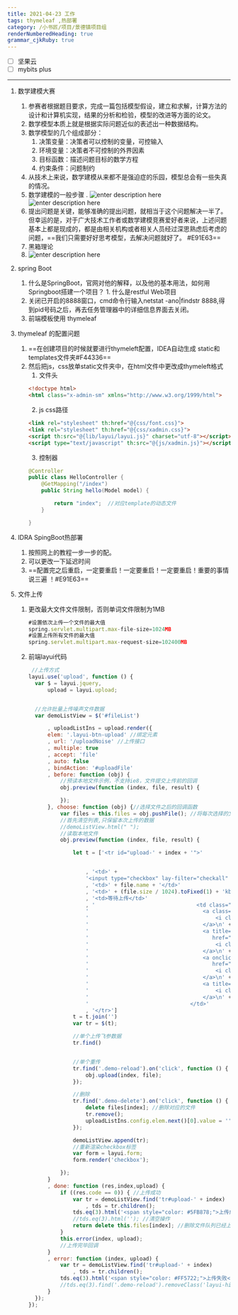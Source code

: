```yaml
---
title: 2021-04-23 工作
tags: thymeleaf ,热部署
category: /小书匠/项目/景德镇项目组
renderNumberedHeading: true
grammar_cjkRuby: true
---
```


- [ ] 坚果云
- [ ] mybits plus

****
1. 数学建模大赛
	1. 参赛者根据题目要求，完成一篇包括模型假设，建立和求解，计算方法的设计和计算机实现，结果的分析和检验，模型的改进等方面的论文。
	2. 数学模型本质上就是根据实际问题近似的表述出一种数据结构。
	3. 数学模型的几个组成部分：
		1. 决策变量：决策者可以控制的变量，可控输入
		2. 环境变量：决策者不可控制的外界因素
		3. 目标函数：描述问题目标的数学方程
		4. 约束条件：问题制约
	4. 从技术上来说，数学建模从来都不是强迫症的乐园，模型总会有一些失真的情况。
	5. 数学建模的一般步骤
		. ![enter description here](./images/1619145549045.png)
		![enter description here](./images/1619145882642.png)
	6. 提出问题是关键，能够准确的提出问题，就相当于这个问题解决一半了。但幸运的是，对于广大技术工作者或数学建模竞赛爱好者来说，上述问题基本上都是现成的，都是由相关机构或者相关人员经过深思熟虑后考虑的问题，==我们只需要好好思考模型，去解决问题就好了。 #E91E63==
	7. 黑箱理论
	8. ![enter description here](./images/1619147554409.png)

2. spring Boot
	1. 什么是SpringBoot，官网对他的解释，以及他的基本用法，如何用Springboot搭建一个项目？
		   1. 什么是restful Web项目
	 2. 关闭已开启的8888窗口，cmd命令行输入netstat -ano|findstr 8888,得到pid号码之后，再去任务管理器中的详细信息界面去关闭。
	 3. 前端模板使用 thymeleaf
3. thymeleaf 的配置问题
	1. ==在创建项目的时候就要进行thymeleft配置，IDEA自动生成 static和templates文件夹#F44336==
	2. 然后把js，css放单static文件夹中，在html文件中更改成thymeleft格式
		1. 文件头
		 ```html
		 <!doctype html>
		<html class="x-admin-sm" xmlns="http://www.w3.org/1999/html">
	   ```
	   2. js css路径
	     ```html
		<link rel="stylesheet" th:href="@{css/font.css}">
		<link rel="stylesheet" th:href="@{css/xadmin.css}">
		<script th:src="@{lib/layui/layui.js}" charset="utf-8"></script>
		<script type="text/javascript" th:src="@{js/xadmin.js}"></script>
		 ```
		3. 控制器
		```java
		@Controller
		public class HelloController {
			@GetMapping("/index")
			public String hello(Model model) {

				return "index";  //对应template的动态文件
			}

		}
		```
4. IDRA SpingBoot热部署
	1. 按照网上的教程一步一步的配。
	2. 可以更改一下延迟时间
	3. ==配置完之后重启，一定要重启！一定要重启！一定要重启！重要的事情说三遍 ！#E91E63==

5. 文件上传
	1. 更改最大文件文件限制，否则单词文件限制为1MB
		```javascript
		#设置依次上传一个文件的最大值
		spring.servlet.multipart.max-file-size=1024MB
		#设置上传所有文件的最大值
		spring.servlet.multipart.max-request-size=102400MB
		```
	1. 前端layui代码
		  ```javascript
		   //上传方式
		layui.use('upload', function () {
			var $ = layui.jquery,
				upload = layui.upload;


			//允许批量上传噪声文件数据
			var demoListView = $('#fileList')

				, uploadListIns = upload.render({
				elem: '.layui-btn-upload' //绑定元素
				, url: '/uploadNoise' //上传接口
				, multiple: true
				, accept: 'file'
				, auto: false
				, bindAction: '#uploadFile'
				, before: function (obj) {
					//预读本地文件示例，不支持ie8，文件提交上传前的回调
					obj.preview(function (index, file, result) {

					});
				}, choose: function (obj) {//选择文件之后的回调函数
					var files = this.files = obj.pushFile(); //将每次选择的文件追加到文件队列
					//首先清空列表,只保留本次上传的数据
					//demoListView.html(" ");
					//读取本地文件
					obj.preview(function (index, file, result) {

						let t = ['<tr id="upload-' + index + '">'


							, '<td>' +
							'<input type="checkbox" lay-filter="checkall" name="" lay-skin="primary" "></td>'
							, '<td>' + file.name + '</td>'
							, '<td>' + (file.size / 1024).toFixed(1) + 'kb</td>'
							, '<td>等待上传</td>'
							, '                                <td class="td-manage">\n' +
							'                                    <a class=“a-fly-upload” onclick="member_stop(this,\'10001\')" href="javascript:;" title="停用">\n' +
							'                                        <i class="layui-icon">&#xe62f;</i>\n' +
							'                                    </a>\n' +
							'                                    <a title="编辑" onclick="xadmin.open(\'编辑\',\'member-edit.html\',600,400)"\n' +
							'                                       href="javascript:;">\n' +
							'                                        <i class="layui-icon">&#xe642;</i>\n' +
							'                                    </a>\n' +
							'                                    <a onclick="" title="重传"\n' +
							'                                       href="javascript:;">\n' +
							'                                        <i class="layui-icon">&#xe631;</i>\n' +
							'                                    </a>\n' +
							'                                    <a title="删除" onclick="member_del(this,\'要删除的id\')" href="javascript:;">\n' +
							'                                        <i class="layui-icon">&#xe640;</i>\n' +
							'                                    </a>\n' +
							'                                </td>'
							, '</tr>']
						t = t.join('')
						var tr = $(t);

						//单个上传飞参数据
						tr.find()


						//单个重传
						tr.find('.demo-reload').on('click', function () {
							obj.upload(index, file);
						});

						//删除
						tr.find('.demo-delete').on('click', function () {
							delete files[index]; //删除对应的文件
							tr.remove();
							uploadListIns.config.elem.next()[0].value = ''; //清空 input file 值，以免删除后出现同名文件不可选
						});

						demoListView.append(tr);
						//重新渲染checkbox标签
						var form = layui.form;
						form.render('checkbox');

					});
				}
				, done: function (res,index,upload) {
					if ((res.code == 0)) { //上传成功
						var tr = demoListView.find('tr#upload-' + index)
							, tds = tr.children();
						tds.eq(3).html('<span style="color: #5FB878;">上传成功</span>');
						//tds.eq(3).html(''); //清空操作
						return delete this.files[index]; //删除文件队列已经上传成功的文件
					}
					this.error(index, upload);
					//上传完毕回调
				}
				, error: function (index, upload) {
					var tr = demoListView.find('tr#upload-' + index)
						, tds = tr.children();
					tds.eq(3).html('<span style="color: #FF5722;">上传失败</span>');
					//tds.eq(3).find('.demo-reload').removeClass('layui-hide'); //显示重传
				}
			});
		});
		  ```